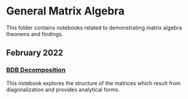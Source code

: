 # General Matrix Algebra
This folder contains notebooks related to demonstrating matrix algebra theorems and findings.

## February 2022

### [BDB Decomposition](https://github.com/weiliubc/strategic_influencer_of_naive_agents/blob/main/general_matrix_algebra/bdb_decomposition.html)
This notebook explores the structure of the matrices which result from diagonalization and provides analytical forms.
